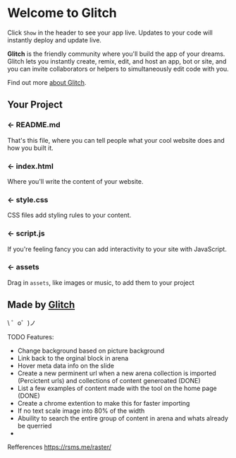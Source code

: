 Welcome to Glitch
=================

Click `Show` in the header to see your app live. Updates to your code will instantly deploy and update live.

**Glitch** is the friendly community where you'll build the app of your dreams. Glitch lets you instantly create, remix, edit, and host an app, bot or site, and you can invite collaborators or helpers to simultaneously edit code with you.

Find out more [about Glitch](https://glitch.com/about).


Your Project
------------

### ← README.md

That's this file, where you can tell people what your cool website does and how you built it.

### ← index.html

Where you'll write the content of your website.

### ← style.css

CSS files add styling rules to your content.

### ← script.js

If you're feeling fancy you can add interactivity to your site with JavaScript.

### ← assets

Drag in `assets`, like images or music, to add them to your project

Made by [Glitch](https://glitch.com/)
-------------------

\ ゜o゜)ノ



TODO Features:

- Change background based on picture background
- Link back to the orginal block in arena
- Hover meta data info on the slide
- Create a new perminent url when a new arena collection is imported (Percictent urls) and collections of content generoated (DONE)
- List a few examples of content made with the tool on the home page (DONE)
- Create a chrome extention to make this for faster importing
- If no text scale image into 80% of the width
- Abuility to search the entire group of content in arena and whats already be querried 
- 


Refferences
https://rsms.me/raster/
